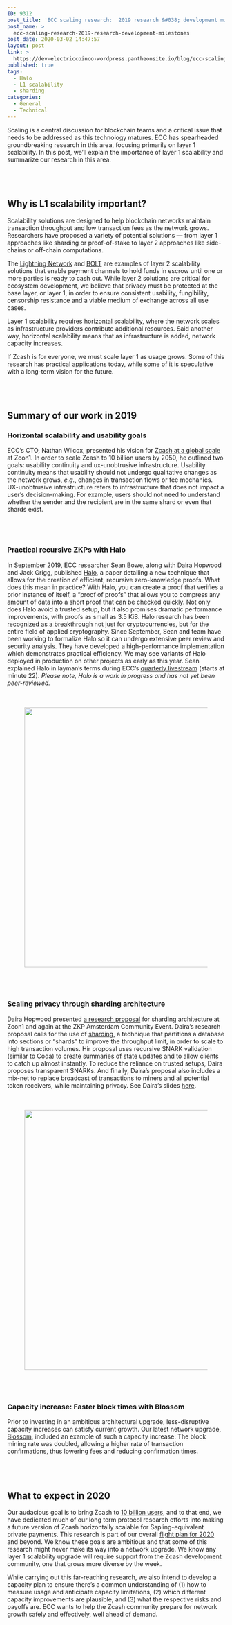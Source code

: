 ```yaml
---
ID: 9312
post_title: 'ECC scaling research:  2019 research &#038; development milestones'
post_name: >
  ecc-scaling-research-2019-research-development-milestones
post_date: 2020-03-02 14:47:57
layout: post
link: >
  https://dev-electriccoinco-wordpress.pantheonsite.io/blog/ecc-scaling-research-2019-research-development-milestones/
published: true
tags:
  - Halo
  - L1 scalability
  - sharding
categories:
  - General
  - Technical
---
```

<!-- wp:paragraph -->
<p>Scaling is a central discussion for blockchain teams and a critical issue that needs to be addressed as this technology matures. ECC has spearheaded groundbreaking research in this area, focusing primarily on layer 1 scalability. In this post, we’ll explain the importance of layer 1 scalability and summarize our research in this area.</p>
<!-- /wp:paragraph -->

<!-- wp:spacer {"height":38} -->
<div style="height:38px" aria-hidden="true" class="wp-block-spacer"></div>
<!-- /wp:spacer -->

<!-- wp:heading -->
<h2>Why is L1 scalability important?&nbsp;</h2>
<!-- /wp:heading -->

<!-- wp:paragraph -->
<p>Scalability solutions are designed to help blockchain networks maintain transaction throughput and low transaction fees as the network grows. Researchers have proposed a variety of potential solutions — from layer 1 approaches like sharding or proof-of-stake to layer 2 approaches like side-chains or off-chain computations.&nbsp;&nbsp;</p>
<!-- /wp:paragraph -->

<!-- wp:paragraph -->
<p>The <a href="https://en.wikipedia.org/wiki/Lightning_Network" target="_blank" rel="noreferrer noopener" aria-label=" (opens in a new tab)">Lightning Network</a> and <a href="https://boltlabs.tech/" target="_blank" rel="noreferrer noopener" aria-label=" (opens in a new tab)">BOLT</a> are examples of layer 2 scalability solutions that enable payment channels to hold funds in escrow until one or more parties is ready to cash out. While layer 2 solutions are critical for ecosystem development, we believe that privacy must be protected at the base layer, or layer 1, in order to ensure consistent usability, fungibility, censorship resistance and a viable medium of exchange across all use cases.&nbsp;</p>
<!-- /wp:paragraph -->

<!-- wp:paragraph -->
<p>Layer 1 scalability requires horizontal scalability, where the network scales as infrastructure providers contribute additional resources. Said another way, horizontal scalability means that as infrastructure is added, network capacity increases.</p>
<!-- /wp:paragraph -->

<!-- wp:paragraph -->
<p>If Zcash is for everyone, we must scale layer 1 as usage grows. Some of this research has practical applications today, while some of it is speculative with a long-term vision for the future. </p>
<!-- /wp:paragraph -->

<!-- wp:spacer {"height":38} -->
<div style="height:38px" aria-hidden="true" class="wp-block-spacer"></div>
<!-- /wp:spacer -->

<!-- wp:heading -->
<h2>Summary of our work in 2019</h2>
<!-- /wp:heading -->

<!-- wp:heading {"level":3} -->
<h3>Horizontal scalability and usability goals</h3>
<!-- /wp:heading -->

<!-- wp:paragraph -->
<p>ECC’s CTO, Nathan Wilcox, presented his vision for <a rel="noreferrer noopener" aria-label=" (opens in a new tab)" href="https://www.youtube.com/watch?v=tKGAs8RuZfk&amp;feature=youtu.be" target="_blank">Zcash at a global scale</a> at Zcon1. In order to scale Zcash to 10 billion users by 2050, he outlined two goals: usability continuity and ux-unobtrusive infrastructure. Usability continuity means that usability should not undergo qualitative changes as the network grows, <em>e.g.</em>, changes in transaction flows or fee mechanics. UX-unobtrusive infrastructure refers to infrastructure that does not impact a user’s decision-making. For example, users should not need to understand whether the sender and the recipient are in the same shard or even that shards exist.&nbsp;</p>
<!-- /wp:paragraph -->

<!-- wp:spacer {"height":38} -->
<div style="height:38px" aria-hidden="true" class="wp-block-spacer"></div>
<!-- /wp:spacer -->

<!-- wp:heading {"level":3} -->
<h3>Practical recursive ZKPs with Halo</h3>
<!-- /wp:heading -->

<!-- wp:paragraph -->
<p>In September 2019, ECC researcher Sean Bowe, along with Daira Hopwood and Jack Grigg, published <a rel="noreferrer noopener" aria-label=" (opens in a new tab)" href="https://dev-electriccoinco-wordpress.pantheonsite.io/blog/halo-recursive-proof-composition-without-a-trusted-setup/" target="_blank">Halo</a>, a paper detailing a new technique that allows for the creation of efficient, recursive zero-knowledge proofs. What does this mean in practice? With Halo, you can create a proof that verifies a prior instance of itself, a “proof of proofs” that allows you to compress any amount of data into a short proof that can be checked quickly. Not only does Halo avoid a trusted setup, but it also promises dramatic performance improvements, with proofs as small as 3.5 KiB. Halo research has been <a rel="noreferrer noopener" aria-label=" (opens in a new tab)" href="https://www.coindesk.com/zcashs-halo-breakthrough-is-a-big-deal-not-just-for-cryptocurrencies" target="_blank">recognized as a breakthrough</a> not just for cryptocurrencies, but for the entire field of applied cryptography. Since September, Sean and team have been working to formalize Halo so it can undergo extensive peer review and security analysis. They have developed a high-performance implementation which demonstrates practical efficiency. We may see variants of Halo deployed in production on other projects as early as this year. Sean explained Halo in layman’s terms during ECC’s <a rel="noreferrer noopener" aria-label=" (opens in a new tab)" href="https://www.youtube.com/watch?v=HX2AZcHZHBo" target="_blank">quarterly livestream</a> (starts at minute 22). <em>Please note, Halo is a work in progress and has not yet been peer-reviewed.</em></p>
<!-- /wp:paragraph -->

<!-- wp:spacer {"height":20} -->
<div style="height:20px" aria-hidden="true" class="wp-block-spacer"></div>
<!-- /wp:spacer -->

<!-- wp:image {"id":9318,"width":600,"sizeSlug":"medium"} -->
<figure class="wp-block-image size-medium is-resized"><img src="https://dev-electriccoinco-wordpress.pantheonsite.io/wp-content/uploads/2020/02/Halo-Sean-800x450.png" alt="" class="wp-image-9318" width="600"/></figure>
<!-- /wp:image -->

<!-- wp:spacer {"height":38} -->
<div style="height:38px" aria-hidden="true" class="wp-block-spacer"></div>
<!-- /wp:spacer -->

<!-- wp:heading {"level":3} -->
<h3>Scaling privacy through sharding architecture</h3>
<!-- /wp:heading -->

<!-- wp:paragraph -->
<p>Daira Hopwood presented <a rel="noreferrer noopener" aria-label=" (opens in a new tab)" href="https://www.youtube.com/watch?v=RN82M_ShLtw&amp;feature=youtu.be" target="_blank">a research proposal</a> for sharding architecture at Zcon1 and again at the ZKP Amsterdam Community Event. Daira’s research proposal calls for the use of <a rel="noreferrer noopener" aria-label=" (opens in a new tab)" href="https://en.wikipedia.org/wiki/Shard_(database_architecture)" target="_blank">sharding</a>, a technique that partitions a database into sections or “shards” to improve the throughput limit, in order to scale to high transaction volumes. Hir proposal uses recursive SNARK validation (similar to Coda) to create summaries of state updates and to allow clients to catch up almost instantly. To reduce the reliance on trusted setups, Daira proposes transparent SNARKs. And finally, Daira’s proposal also includes a mix-net to replace broadcast of transactions to miners and all potential token receivers, while maintaining privacy. See Daira’s slides <a rel="noreferrer noopener" aria-label=" (opens in a new tab)" href="https://github.com/daira/scaling/raw/master/scalable-privacy-ams.pdf" target="_blank">here</a>.</p>
<!-- /wp:paragraph -->

<!-- wp:spacer {"height":20} -->
<div style="height:20px" aria-hidden="true" class="wp-block-spacer"></div>
<!-- /wp:spacer -->

<!-- wp:image {"id":9325,"width":600,"sizeSlug":"medium"} -->
<figure class="wp-block-image size-medium is-resized"><img src="https://dev-electriccoinco-wordpress.pantheonsite.io/wp-content/uploads/2020/02/Sharding-Daira-2-800x450.png" alt="" class="wp-image-9325" width="600"/></figure>
<!-- /wp:image -->

<!-- wp:spacer {"height":38} -->
<div style="height:38px" aria-hidden="true" class="wp-block-spacer"></div>
<!-- /wp:spacer -->

<!-- wp:heading {"level":3} -->
<h3>Capacity increase: Faster block times with Blossom</h3>
<!-- /wp:heading -->

<!-- wp:paragraph -->
<p>Prior to investing in an ambitious architectural upgrade, less-disruptive capacity increases can satisfy current growth. Our latest network upgrade, <a href="https://dev-electriccoinco-wordpress.pantheonsite.io/blog/blossom-upgrade-improves-speed-scalability-capacity/">Blossom</a>, included an example of such a capacity increase: The block mining rate was doubled, allowing a higher rate of transaction confirmations, thus lowering fees and reducing confirmation times.</p>
<!-- /wp:paragraph -->

<!-- wp:spacer {"height":38} -->
<div style="height:38px" aria-hidden="true" class="wp-block-spacer"></div>
<!-- /wp:spacer -->

<!-- wp:heading -->
<h2>What to expect in 2020</h2>
<!-- /wp:heading -->

<!-- wp:paragraph -->
<p>Our audacious goal is to bring Zcash to <a href="https://dev-electriccoinco-wordpress.pantheonsite.io/blog/zcash-to-10-billion/" target="_blank" rel="noreferrer noopener" aria-label=" (opens in a new tab)">10 billion users</a>, and to that end, we have dedicated much of our long term protocol research efforts into making a future version of Zcash horizontally scalable for Sapling-equivalent private payments. This research is part of our overall <a href="https://dev-electriccoinco-wordpress.pantheonsite.io/blog/ecc-flight-plan-for-2020/" target="_blank" rel="noreferrer noopener" aria-label=" (opens in a new tab)">flight plan for 2020</a> and beyond. We know these goals are ambitious and that some of this research might never make its way into a network upgrade. We know any layer 1 scalability upgrade will require support from the Zcash development community, one that grows more diverse by the week.</p>
<!-- /wp:paragraph -->

<!-- wp:paragraph -->
<p>While carrying out this far-reaching research, we also intend to develop a capacity plan to ensure there’s a common understanding of (1) how to measure usage and anticipate capacity limitations, (2) which different capacity improvements are plausible, and (3) what the respective risks and payoffs are. ECC wants to help the Zcash community prepare for network growth safely and effectively, well ahead of demand.&nbsp;<br></p>
<!-- /wp:paragraph -->